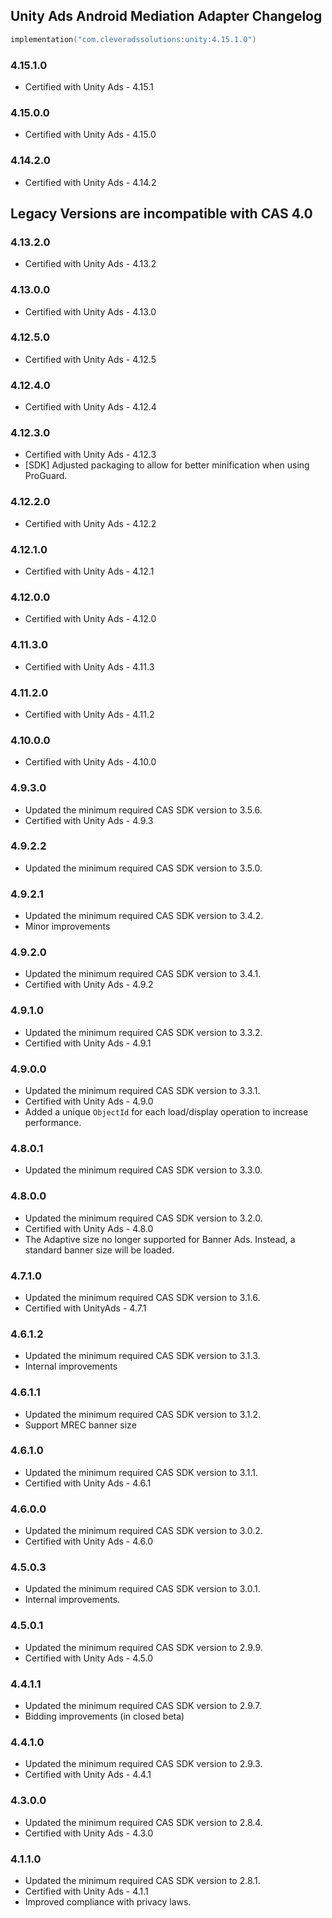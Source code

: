 ## Unity Ads Android Mediation Adapter Changelog
```kotlin
implementation("com.cleveradssolutions:unity:4.15.1.0")
``` 

### 4.15.1.0
- Certified with Unity Ads - 4.15.1

### 4.15.0.0
- Certified with Unity Ads - 4.15.0

### 4.14.2.0
- Certified with Unity Ads - 4.14.2

## Legacy Versions are incompatible with CAS 4.0

### 4.13.2.0
- Certified with Unity Ads - 4.13.2

### 4.13.0.0
- Certified with Unity Ads - 4.13.0

### 4.12.5.0
- Certified with Unity Ads - 4.12.5

### 4.12.4.0
- Certified with Unity Ads - 4.12.4

### 4.12.3.0
- Certified with Unity Ads - 4.12.3
- [SDK] Adjusted packaging to allow for better minification when using ProGuard.

### 4.12.2.0
- Certified with Unity Ads - 4.12.2

### 4.12.1.0
- Certified with Unity Ads - 4.12.1

### 4.12.0.0
- Certified with Unity Ads - 4.12.0

### 4.11.3.0
- Certified with Unity Ads - 4.11.3

### 4.11.2.0
- Certified with Unity Ads - 4.11.2

### 4.10.0.0
- Certified with Unity Ads - 4.10.0

### 4.9.3.0
- Updated the minimum required CAS SDK version to 3.5.6.
- Certified with Unity Ads - 4.9.3

### 4.9.2.2
- Updated the minimum required CAS SDK version to 3.5.0.

### 4.9.2.1
- Updated the minimum required CAS SDK version to 3.4.2.
- Minor improvements

### 4.9.2.0
- Updated the minimum required CAS SDK version to 3.4.1.
- Certified with Unity Ads - 4.9.2

### 4.9.1.0
- Updated the minimum required CAS SDK version to 3.3.2.
- Certified with Unity Ads - 4.9.1

### 4.9.0.0
- Updated the minimum required CAS SDK version to 3.3.1.
- Certified with Unity Ads - 4.9.0
- Added a unique `ObjectId` for each load/display operation to increase performance.

### 4.8.0.1
- Updated the minimum required CAS SDK version to 3.3.0.

### 4.8.0.0
- Updated the minimum required CAS SDK version to 3.2.0.
- Certified with Unity Ads - 4.8.0
- The Adaptive size no longer supported for Banner Ads. Instead, a standard banner size will be loaded.

### 4.7.1.0
- Updated the minimum required CAS SDK version to 3.1.6.
- Certified with UnityAds - 4.7.1

### 4.6.1.2
- Updated the minimum required CAS SDK version to 3.1.3.
- Internal improvements

### 4.6.1.1
- Updated the minimum required CAS SDK version to 3.1.2.
- Support MREC banner size

### 4.6.1.0
- Updated the minimum required CAS SDK version to 3.1.1.
- Certified with Unity Ads - 4.6.1

### 4.6.0.0
- Updated the minimum required CAS SDK version to 3.0.2.
- Certified with Unity Ads - 4.6.0

### 4.5.0.3
- Updated the minimum required CAS SDK version to 3.0.1.
- Internal improvements.

### 4.5.0.1
- Updated the minimum required CAS SDK version to 2.9.9.
- Certified with Unity Ads - 4.5.0

### 4.4.1.1
- Updated the minimum required CAS SDK version to 2.9.7.
- Bidding improvements (in closed beta)

### 4.4.1.0
- Updated the minimum required CAS SDK version to 2.9.3.
- Certified with Unity Ads - 4.4.1

### 4.3.0.0
- Updated the minimum required CAS SDK version to 2.8.4.
- Certified with Unity Ads - 4.3.0

### 4.1.1.0
- Updated the minimum required CAS SDK version to 2.8.1.
- Certified with Unity Ads - 4.1.1
- Improved compliance with privacy laws.
